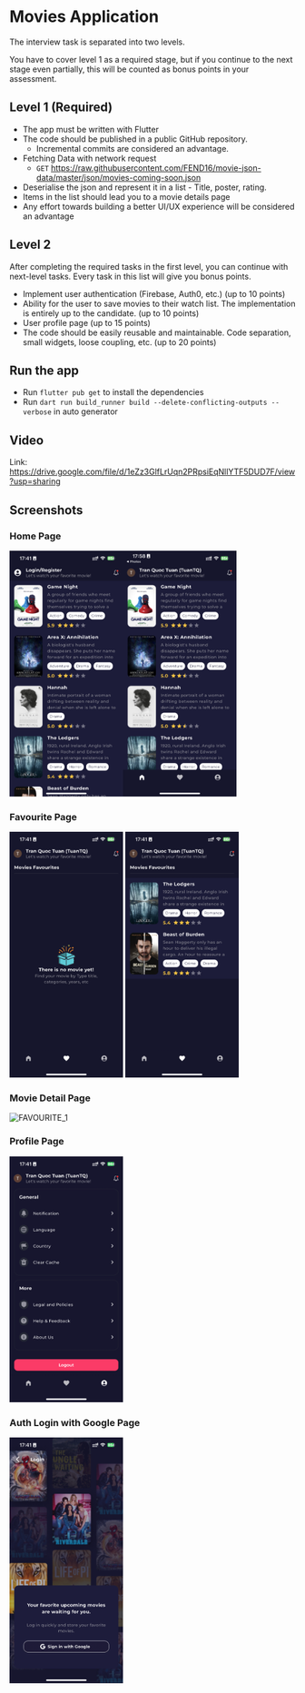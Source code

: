 # Movies Application

The interview task is separated into two levels.

You have to cover level 1 as a required stage, but if you continue to the next stage even partially,
this will be counted as bonus points in your assessment.

## Level 1 (Required)

- The app must be written with Flutter
- The code should be published in a public GitHub repository.
  - Incremental commits are considered an advantage.
- Fetching Data with network request
  - `GET` https://raw.githubusercontent.com/FEND16/movie-json-data/master/json/movies-coming-soon.json
- Deserialise the json and represent it in a list - Title, poster, rating.
- Items in the list should lead you to a movie details page
- Any effort towards building a better UI/UX experience will be considered an advantage

## Level 2

After completing the required tasks in the first level, you can continue with next-level tasks.
Every task in this list will give you bonus points.

- Implement user authentication (Firebase, Auth0, etc.) (up to 10 points)
- Ability for the user to save movies to their watch list. The implementation is entirely up to the
  candidate. (up to 10 points)
- User profile page (up to 15 points)
- The code should be easily reusable and maintainable. Code separation, small widgets, loose
  coupling, etc. (up to 20 points)

## Run the app

- Run `flutter pub get` to install the dependencies
- Run `dart run build_runner build --delete-conflicting-outputs --verbose` in auto generator

## Video

Link: https://drive.google.com/file/d/1eZz3GlfLrUqn2PRpsiEqNllYTF5DUD7F/view?usp=sharing

## Screenshots

### Home Page

<img src="./screenshots/home_1.png" alt="HOME_1" width="200"/><img src="./screenshots/home_2.png" alt="HOME_2" width="200"/>

### Favourite Page

<img src="./screenshots/favourite_1.png" alt="FAVOURITE_1" width="200"/> <img src="./screenshots/favourite_2.png" alt="FAVOURITE_2" width="200"/>

### Movie Detail Page

<img src="./screenshots/movie_detail.png" alt="FAVOURITE_1" width="200"/>

### Profile Page

<img src="./screenshots/profile_page.png" alt="PROFILE" width="200"/>

### Auth Login with Google Page

<img src="./screenshots/auth_login.png" alt="PROFILE" width="200"/>
